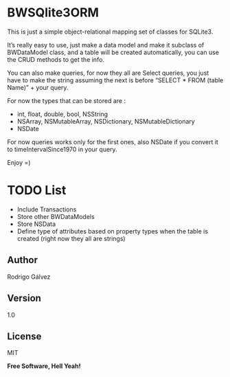 # BWSQlite3ORM

This is just a simple object-relational mapping set of classes for SQLite3.

It’s really easy to use, just make a data model and make it subclass of BWDataModel class, and a table will be created automatically, you can use the CRUD methods to get the info.

You can also make queries, for now they all are Select queries, you just have to make the string assuming the next is before “SELECT * FROM (table Name)” + your query.

For now the types that can be stored are :

- int, float, double, bool, NSString
- NSArray, NSMutableArray, NSDictionary, NSMutableDictionary
- NSDate

For now queries works only for the first ones, also NSDate if you convert it to timeIntervalSince1970 in your query.

Enjoy =)

# TODO List

- Include Transactions
- Store other BWDataModels
- Store NSData
- Define type of attributes based on property types when the table is created (right now they all are strings)

Author
----
Rodrigo Gálvez

Version
----

1.0

License
----

MIT


**Free Software, Hell Yeah!**
